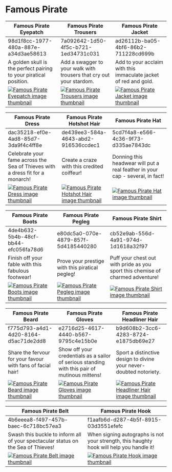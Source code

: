 # Famous Pirate

| Famous Pirate Eyepatch | Famous Pirate Trousers | Famous Pirate Jacket |
| ---------------------- | ---------------------- | -------------------- |
| 98d1f8cc-1977-480a-887e-a34d3ae58613 | 7a092642-1d50-4f5c-b721-1ed34731c031 | ad26112b-ba05-4bf6-86b2-711228cd699b |
| A golden skull is the perfect pairing to your piratical position. | Add a swagger to your walk with trousers that cry out your stardom. | Add to your acclaim with this immaculate jacket of red and gold. |
| [![Famous Pirate Eyepatch image thumbnail](https://seaofthieves.wiki.gg/images/6/61/Famous_Pirate_Eyepatch.png)](https://seaofthieves.wiki.gg/wiki/Famous_Pirate_Eyepatch) | [![Famous Pirate Trousers image thumbnail](https://seaofthieves.wiki.gg/images/e/e2/Famous_Pirate_Trousers.png)](https://seaofthieves.wiki.gg/wiki/Famous_Pirate_Trousers) | [![Famous Pirate Jacket image thumbnail](https://seaofthieves.wiki.gg/images/4/4a/Famous_Pirate_Jacket.png)](https://seaofthieves.wiki.gg/wiki/Famous_Pirate_Jacket) |

| Famous Pirate Dress | Famous Pirate Hotshot Hair | Famous Pirate Hat |
| ------------------- | -------------------------- | ----------------- |
| dac35218-ef0e-4ad8-85d7-3da9f4c4ff8e | de439ee3-584a-4643-abd2-916536ccdec1 | 5cd7f4a8-e566-4c36-9f73-d335ae7843dc |
| Celebrate your fame across the Sea of Thieves with a dress fit for a monarch! | Create a craze with this credited coiffeur! | Donning this headwear will put a real feather in your cap - several, in fact! |
| [![Famous Pirate Dress image thumbnail](https://seaofthieves.wiki.gg/images/5/51/Famous_Pirate_Dress.png)](https://seaofthieves.wiki.gg/wiki/Famous_Pirate_Dress) | [![Famous Pirate Hotshot Hair image thumbnail](https://seaofthieves.wiki.gg/images/e/e4/Famous_Pirate_Hotshot_Hair.png)](https://seaofthieves.wiki.gg/wiki/Famous_Pirate_Hotshot_Hair) | [![Famous Pirate Hat image thumbnail](https://seaofthieves.wiki.gg/images/0/0d/Famous_Pirate_Hat.png)](https://seaofthieves.wiki.gg/wiki/Famous_Pirate_Hat) |

| Famous Pirate Boots | Famous Pirate Pegleg | Famous Pirate Shirt |
| ------------------- | -------------------- | ------------------- |
| 4de4b632-5b4b-48cf-bb44-efc056fa78d6 | e80dc5a0-070e-4879-857f-5d4185440280 | cb52e9ab-556d-4a91-974d-1d1618a32f97 |
| Finish off your fable with this fabulous footwear! | Prove your prestige with this piratical pegleg! | Puff your chest out with pride as you sport this chemise of charmed adventure! |
| [![Famous Pirate Boots image thumbnail](https://seaofthieves.wiki.gg/images/3/3b/Famous_Pirate_Boots.png)](https://seaofthieves.wiki.gg/wiki/Famous_Pirate_Boots) | [![Famous Pirate Pegleg image thumbnail](https://seaofthieves.wiki.gg/images/0/01/Famous_Pirate_Pegleg.png)](https://seaofthieves.wiki.gg/wiki/Famous_Pirate_Pegleg) | [![Famous Pirate Shirt image thumbnail](https://seaofthieves.wiki.gg/images/e/ea/Famous_Pirate_Shirt.png)](https://seaofthieves.wiki.gg/wiki/Famous_Pirate_Shirt) |

| Famous Pirate Beard | Famous Pirate Gloves | Famous Pirate Headliner Hair |
| ------------------- | -------------------- | ---------------------------- |
| f775d793-a4d1-4d20-8164-d5ac71de2dd8 | e2716d25-4617-4440-b567-9795c4e15b0e | b9d608b2-3cc6-4283-8724-e1875db69e27 |
| Share the fervour for your favour with fans of facial hair! | Show off your credentials as a sailor of serious standing with this pair of mutinous mittens! | Sport a distinctive design to divine your never-doubted notoriety. |
| [![Famous Pirate Beard image thumbnail](https://seaofthieves.wiki.gg/images/c/cb/Famous_Pirate_Beard.png)](https://seaofthieves.wiki.gg/wiki/Famous_Pirate_Beard) | [![Famous Pirate Gloves image thumbnail](https://seaofthieves.wiki.gg/images/e/e3/Famous_Pirate_Gloves.png)](https://seaofthieves.wiki.gg/wiki/Famous_Pirate_Gloves) | [![Famous Pirate Headliner Hair image thumbnail](https://seaofthieves.wiki.gg/images/6/63/Famous_Pirate_Headliner_Hair.png)](https://seaofthieves.wiki.gg/wiki/Famous_Pirate_Headliner_Hair) |

| Famous Pirate Belt | Famous Pirate Hook |
| ------------------ | ------------------ |
| 4b6eeea8-f497-457b-baec-6c718bc57ea3 | f1aafb6d-d287-4b5f-8915-03d3551efefc |
| Swash this buckle to inform all of your spectacular status on the Sea of Thieves! | When signing autographs is not your strength, this haughty hook will help you handle it! |
| [![Famous Pirate Belt image thumbnail](https://seaofthieves.wiki.gg/images/4/47/Famous_Pirate_Belt.png)](https://seaofthieves.wiki.gg/wiki/Famous_Pirate_Belt) | [![Famous Pirate Hook image thumbnail](https://seaofthieves.wiki.gg/images/e/e8/Famous_Pirate_Hook.png)](https://seaofthieves.wiki.gg/wiki/Famous_Pirate_Hook) |
